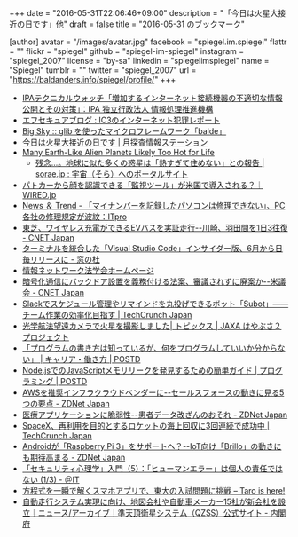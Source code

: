 +++
date = "2016-05-31T22:06:46+09:00"
description = "「今日は火星大接近の日です」他"
draft = false
title = "2016-05-31 のブックマーク"

[author]
  avatar = "/images/avatar.jpg"
  facebook = "spiegel.im.spiegel"
  flattr = ""
  flickr = "spiegel"
  github = "spiegel-im-spiegel"
  instagram = "spiegel_2007"
  license = "by-sa"
  linkedin = "spiegelimspiegel"
  name = "Spiegel"
  tumblr = ""
  twitter = "spiegel_2007"
  url = "https://baldanders.info/spiegel/profile/"
+++

- [IPAテクニカルウォッチ「増加するインターネット接続機器の不適切な情報公開とその対策」：IPA 独立行政法人 情報処理推進機構](http://www.ipa.go.jp/security/technicalwatch/20160531.html)
- [エフセキュアブログ : IC3のインターネット犯罪レポート](http://blog.f-secure.jp/archives/50769696.html)
- [Big Sky :: glib を使ったマイクロフレームワーク「balde」](http://mattn.kaoriya.net/software/lang/c/20160530175744.htm)
- [今日は火星大接近の日です | 月探査情報ステーション](http://moonstation.jp/whatsnew/20150531a)
- [Many Earth-Like Alien Planets Likely Too Hot for Life](http://www.space.com/32993-earth-like-exoplanets-too-hot-life.html)
    - [残念…。地球に似た多くの惑星は「熱すぎて住めない」との報告 | sorae.jp : 宇宙（そら）へのポータルサイト](http://sorae.jp/030201/2016_05_27_habi.html)
- [パトカーから顔を認識できる「監視ツール」が米国で導入される？｜WIRED.jp](http://wired.jp/2016/05/31/triple-threat-the-all-in-one-lpr-speedometer-and-facial-recognition-scanner/)
- [News ＆ Trend - 「マイナンバーを記録したパソコンは修理できない」、PC各社の修理規定が波紋：ITpro](http://itpro.nikkeibp.co.jp/atcl/column/14/346926/052900539/?n_cid=nbpitp_fbed)
- [東芝、ワイヤレス充電ができるEVバスを実証走行--川崎、羽田間を1日3往復 - CNET Japan](http://japan.cnet.com/news/business/35083493/)
- [ターミナルを統合した「Visual Studio Code」インサイダー版、6月から日毎リリースに - 窓の杜](http://www.forest.impress.co.jp/docs/news/20160531_759988.html)
- [情報ネットワーク法学会ホームページ](http://in-law.jp/)
- [暗号化通信にバックドア設置を義務付ける法案、審議されずに廃案か--米議会 - CNET Japan](http://japan.cnet.com/news/society/35083471/)
- [Slackでスケジュール管理やリマインドを丸投げできるボット「Subot」——チーム作業の効率化目指す | TechCrunch Japan](http://jp.techcrunch.com/2016/05/31/subot-slack/)
- [光学航法望遠カメラで火星を撮影しました| トピックス | JAXA はやぶさ２プロジェクト](http://www.hayabusa2.jaxa.jp/topics/20160531/)
- [「プログラムの書き方は知っているが、何をプログラムしていいか分からない」 | キャリア・働き方 | POSTD](http://postd.cc/i-know-how-program-i-dont-know-what-program/)
- [Node.jsでのJavaScriptメモリリークを発見するための簡単ガイド | プログラミング | POSTD](http://postd.cc/simple-guide-to-finding-a-javascript-memory-leak-in-node-js/)
- [AWSを推奨インフラクラウドベンダーに--セールスフォースの動きに見る5つの要点 - ZDNet Japan](http://japan.zdnet.com/article/35083392/)
- [医療アプリケーションに脆弱性--患者データ改ざんのおそれ - ZDNet Japan](http://japan.zdnet.com/article/35083393/)
- [SpaceX、再利用を目的とするロケットの海上回収に3回連続で成功中 | TechCrunch Japan](http://jp.techcrunch.com/2016/05/29/20160527spacex-launches-thaicom-8-and-sticks-another-landing/)
- [Androidが「Raspberry Pi 3」をサポートへ？--IoT向け「Brillo」の動きにも期待高まる - ZDNet Japan](http://japan.zdnet.com/article/35083394/)
- [「セキュリティ心理学」入門（5）：「ヒューマンエラー」は個人の責任ではない (1/3) - ＠IT](http://www.atmarkit.co.jp/ait/articles/1605/24/news020.html)
- [方程式を一瞬で解くスマホアプリで、東大の入試問題に挑戦 – Taro is here!](http://tarohere.com/archives/887)
- [自動走行システム実現に向け、地図会社や自動車メーカー15社が新会社を設立｜ニュース/アーカイブ｜準天頂衛星システム（QZSS）公式サイト - 内閣府](http://qzss.go.jp/news/archive/dynamicmap_160521.html)
